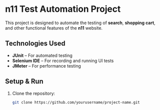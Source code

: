 # n11 Test Automation Project  

This project is designed to automate the testing of **search**, **shopping cart**, and other functional features of the **n11** website.  

## Technologies Used  
- **JUnit** – For automated testing  
- **Selenium IDE** – For recording and running UI tests  
- **JMeter** – For performance testing  

## Setup & Run  
1. Clone the repository:  
   ```bash
   git clone https://github.com/yourusername/project-name.git
